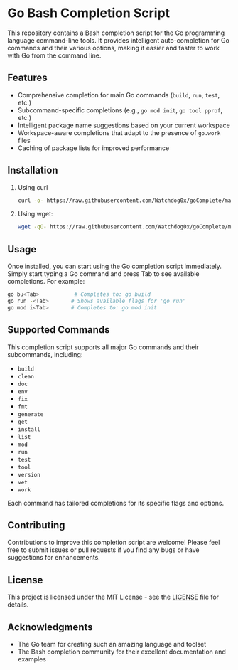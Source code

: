 # Go Bash Completion Script

This repository contains a Bash completion script for the Go programming language command-line tools. It provides intelligent auto-completion for Go commands and their various options, making it easier and faster to work with Go from the command line.

## Features

- Comprehensive completion for main Go commands (`build`, `run`, `test`, etc.)
- Subcommand-specific completions (e.g., `go mod init`, `go tool pprof`, etc.)
- Intelligent package name suggestions based on your current workspace
- Workspace-aware completions that adapt to the presence of `go.work` files
- Caching of package lists for improved performance

## Installation

1. Using curl
   ```bash
   curl -o- https://raw.githubusercontent.com/Watchdog0x/goComplete/main/install.sh | sudo bash
   ```

2. Using wget:
   ```bash
   wget -qO- https://raw.githubusercontent.com/Watchdog0x/goComplete/main/install.sh | sudo bash
   ```

## Usage

Once installed, you can start using the Go completion script immediately. Simply start typing a Go command and press Tab to see available completions. For example:

```bash
go bu<Tab>           # Completes to: go build
go run -<Tab>       # Shows available flags for 'go run'
go mod i<Tab>       # Completes to: go mod init
```

## Supported Commands

This completion script supports all major Go commands and their subcommands, including:

- `build`
- `clean`
- `doc`
- `env`
- `fix`
- `fmt`
- `generate`
- `get`
- `install`
- `list`
- `mod`
- `run`
- `test`
- `tool`
- `version`
- `vet`
- `work`

Each command has tailored completions for its specific flags and options.

## Contributing

Contributions to improve this completion script are welcome! Please feel free to submit issues or pull requests if you find any bugs or have suggestions for enhancements.

## License

This project is licensed under the MIT License - see the [LICENSE](LICENSE) file for details.

## Acknowledgments

- The Go team for creating such an amazing language and toolset
- The Bash completion community for their excellent documentation and examples
